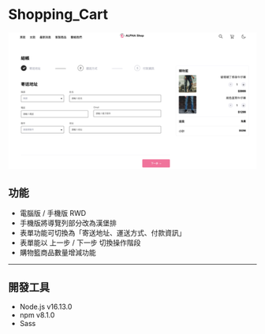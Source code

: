 # Shopping_Cart
![image](https://github.com/AlisonLeng/Shopping_Cart/blob/main/public/screen_shot.png)



## 功能 
* 電腦版 / 手機版 RWD
* 手機版將導覽列部分改為漢堡排
* 表單功能可切換為「寄送地址、運送方式、付款資訊」
* 表單能以 上一步 / 下一步 切換操作階段
* 購物籃商品數量增減功能

----

## 開發工具
* Node.js v16.13.0
* npm v8.1.0
* Sass
